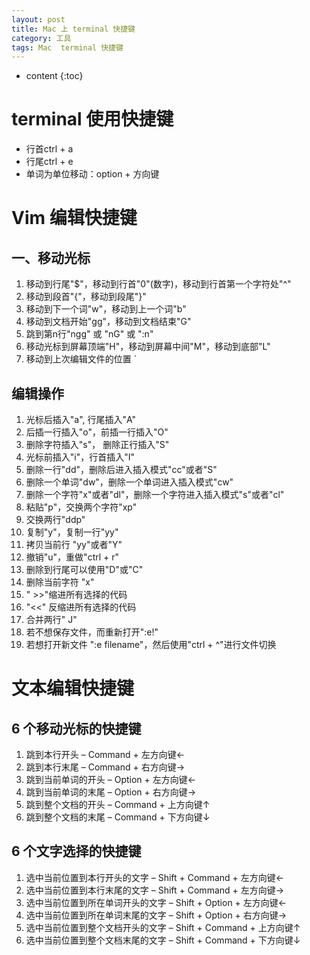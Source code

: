 ```yaml
---
layout: post
title: Mac 上 terminal 快捷键
category: 工具
tags: Mac  terminal 快捷键
---
```


* content
{:toc}

# terminal 使用快捷键
* 行首ctrl + a
* 行尾ctrl + e
* 单词为单位移动：option + 方向键


# Vim 编辑快捷键
## 一、移动光标
1. 移动到行尾"$"，移动到行首"0"(数字)，移动到行首第一个字符处"^"
2. 移动到段首"{"，移动到段尾"}"
3. 移动到下一个词"w"，移动到上一个词"b"
4. 移动到文档开始"gg"，移动到文档结束"G"
5. 跳到第n行"ngg" 或 "nG" 或 ":n"
6. 移动光标到屏幕顶端"H"，移动到屏幕中间"M"，移动到底部"L"
7. 移动到上次编辑文件的位置 `

## 编辑操作
1. 光标后插入"a", 行尾插入"A"
2. 后插一行插入"o"，前插一行插入"O"
3. 删除字符插入"s"， 删除正行插入"S"
4. 光标前插入"i"，行首插入"I"
5. 删除一行"dd"，删除后进入插入模式"cc"或者"S"
6. 删除一个单词"dw"，删除一个单词进入插入模式"cw"
7. 删除一个字符"x"或者"dl"，删除一个字符进入插入模式"s"或者"cl"
8. 粘贴"p"，交换两个字符"xp"
9. 交换两行"ddp"
10. 复制"y"，复制一行"yy"
11. 拷贝当前行 "yy"或者"Y"
12. 撤销"u"，重做"ctrl + r"
13. 删除到行尾可以使用"D"或"C"
14. 删除当前字符 "x"
15. " >>"缩进所有选择的代码
16. "<<" 反缩进所有选择的代码
17. 合并两行" J"
18. 若不想保存文件，而重新打开":e!"
19. 若想打开新文件 ":e filename"，然后使用"ctrl + ^"进行文件切换


# 文本编辑快捷键
## 6 个移动光标的快捷键
1. 跳到本行开头 – Command + 左方向键←
2. 跳到本行末尾 – Command + 右方向键→
3. 跳到当前单词的开头 – Option + 左方向键←
4. 跳到当前单词的末尾 – Option + 右方向键→
5. 跳到整个文档的开头 – Command + 上方向键↑
6. 跳到整个文档的末尾 – Command + 下方向键↓

## 6 个文字选择的快捷键
1. 选中当前位置到本行开头的文字 – Shift + Command + 左方向键←
2. 选中当前位置到本行末尾的文字 – Shift + Command + 左方向键→
3. 选中当前位置到所在单词开头的文字 – Shift + Option + 左方向键←
4. 选中当前位置到所在单词末尾的文字 – Shift + Option + 右方向键→
5. 选中当前位置到整个文档开头的文字 – Shift + Command + 上方向键↑
6. 选中当前位置到整个文档末尾的文字 – Shift + Command + 下方向键↓
